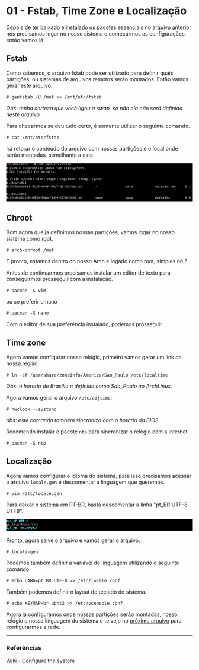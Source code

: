 # 01 - Fstab, Time Zone e Localização

Depois de ter baixado e instalado os pacotes essenciais no [arquivo anterior](../3-Instalacao/1-Essencial) nós precisamos logar no nosso sistema e começarmos as configurações, então vamos lá.

## Fstab

Como sabemos, o arquivo fstab pode ser utilizado para definir quais partições, ou sistemas de arquivos remotos serão montados. Então vamos gerar este arquivo.

```console
# genfstab -U /mnt >> /mnt/etc/fstab
```

_Obs: tenha certeza que você ligou a swap, se não ela não será definida neste arquivo._

Para checarmos se deu tudo certo, é somente utilizar o seguinte comando.

```console
# cat /mnt/etc/fstab
```

Irá retorar o conteúdo do arquivo com nossas partições e o local onde serão montadas, semelhante a este.

![fstab](../images/Configuracao/fstab.png)

## Chroot

Bom agora que ja definimos nossas partições, vamos logar no nosso sistema como root.

```console
# arch-chroot /mnt
```

E pronto, estamos dentro do nosso Arch e logado como root, simples né ?

Antes de continuarmos precisamos instalar um editor de texto para conseguirmos prosseguir com a instalação.

```console
# pacman -S vim
```

ou se preferir o nano

```console
# pacman -S nano
```

Com o editor de sua preferência instalado, podemos prosseguir

## Time zone

Agora vamos configurar nosso relógio, primeiro vamos gerar um link da nossa região.

```console
# ln -sf /usr/share/zoneinfo/America/Sao_Paulo /etc/localtime
```

_Obs: o horario de Brasília é definido como Sao_Paulo no ArchLinux._

Agora vamos gerar o arquivo `/etc/adjtime`.

```console
# hwclock --systohc
```

_obs: este comando também sincroniza com o horario da BIOS._

Recomendo instalar o pacote `ntp` para sincronizar o relógio com a internet

```console
# pacman -S ntp
```

## Localização

Agora vamos configurar o idioma do sistema, para isso precisamos acessar o arquivo `locale.gen` e descomentar a linguagem que queremos.

```console
# vim /etc/locale.gen
```

Para deixar o sistema em PT-BR, basta descomentar a linha "pt_BR.UTF-8 UTF8".

![locale](../images/Configuracao/ptbr.png)

Pronto, agora salve o arquivo e vamos gerar o arquivo.

```console
# locale-gen
```

Podemos também definir a variável de linguagem utilizando o seguinte comando.

```console
# echo LANG=pt_BR.UTF-8 >> /etc/locale.conf
```

Também podemos definir o layout do teclado do sistema.

```console
# echo KEYMAP=br-abnt2 >> /etc/vconsole.conf
```

Agora já configuramos onde nossas partições serão montadas, nosso relógio e nossa linguagem do sistema e te vejo no [próximo arquivo](./2-Network.md) para configurarmos a rede.

---

### Referências

[Wiki - Configure the system](https://wiki.archlinux.org/index.php/Installation_guide#Configure_the_system)
